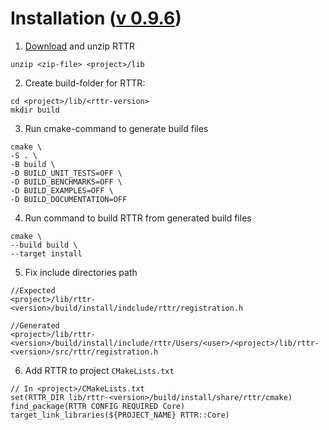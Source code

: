 # Installation ([v 0.9.6][rttr.install])

1. [Download][rttr.download] and unzip RTTR
```
unzip <zip-file> <project>/lib
```
2. Create build-folder for RTTR:
```
cd <project>/lib/<rttr-version>
mkdir build
```
3. Run cmake-command to generate build files
```
cmake \
-S . \
-B build \
-D BUILD_UNIT_TESTS=OFF \
-D BUILD_BENCHMARKS=OFF \
-D BUILD_EXAMPLES=OFF \
-D BUILD_DOCUMENTATION=OFF
```
4. Run command to build RTTR from generated build files
```
cmake \
--build build \
--target install
```
5. Fix include directories path
```
//Expected
<project>/lib/rttr-<version>/build/install/indclude/rttr/registration.h

//Generated
<project>/lib/rttr-<version>/build/install/include/rttr/Users/<user>/<project>/lib/rttr-<version>/src/rttr/registration.h
```
6. Add RTTR to project `CMakeLists.txt`
```
// In <project>/CMakeLists.txt
set(RTTR_DIR lib/rttr-<version>/build/install/share/rttr/cmake)
find_package(RTTR CONFIG REQUIRED Core)
target_link_libraries(${PROJECT_NAME} RTTR::Core)
```

[rttr.download]: https://www.rttr.org/download
[rttr.install]: https://www.rttr.org/doc/rttr-0-9-6/building_install_page.html